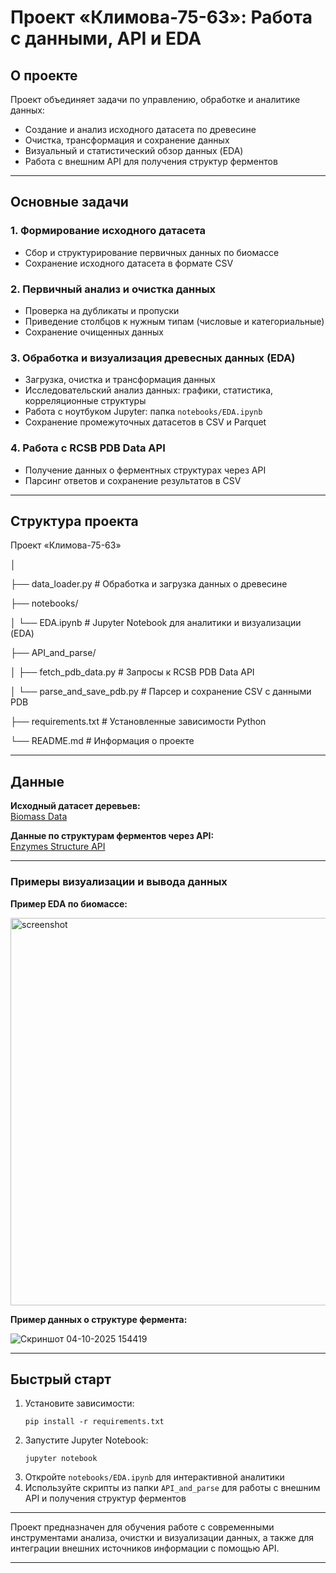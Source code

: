 # Проект «Климова-75-63»: Работа с данными, API и EDA

## О проекте

Проект объединяет задачи по управлению, обработке и аналитике данных:
- Создание и анализ исходного датасета по древесине
- Очистка, трансформация и сохранение данных
- Визуальный и статистический обзор данных (EDA)
- Работа с внешним API для получения структур ферментов

---

## Основные задачи

### 1. Формирование исходного датасета
- Сбор и структурирование первичных данных по биомассе
- Сохранение исходного датасета в формате CSV

### 2. Первичный анализ и очистка данных
- Проверка на дубликаты и пропуски
- Приведение столбцов к нужным типам (числовые и категориальные)
- Сохранение очищенных данных

### 3. Обработка и визуализация древесных данных (EDA)
- Загрузка, очистка и трансформация данных
- Исследовательский анализ данных: графики, статистика, корреляционные структуры
- Работа с ноутбуком Jupyter: папка `notebooks/EDA.ipynb`
- Сохранение промежуточных датасетов в CSV и Parquet

### 4. Работа с RCSB PDB Data API
- Получение данных о ферментных структурах через API
- Парсинг ответов и сохранение результатов в CSV

---

## Структура проекта

Проект «Климова-75-63»

│

├── data_loader.py                  # Обработка и загрузка данных о древесине

├── notebooks/

│   └── EDA.ipynb       # Jupyter Notebook для аналитики и визуализации (EDA)

├── API_and_parse/

│  ├── fetch_pdb_data.py           # Запросы к RCSB PDB Data API

│   └── parse_and_save_pdb.py       # Парсер и сохранение CSV с данными PDB

├── requirements.txt                # Установленные зависимости Python

└── README.md                       # Информация о проекте


---

## Данные

**Исходный датасет деревьев:**  
[Biomass Data](https://drive.google.com/drive/folders/1TOftr_GOVv2wXgeg4S5GTd46YWDHC2Ls?usp=drive_link) 

**Данные по структурам ферментов через API:**  
[Enzymes Structure API](https://data.rcsb.org/rest/v1/core/entry/{pdb_id})

---

### Примеры визуализации и вывода данных

**Пример EDA по биомассе:**

<img width="795" height="620" alt="screenshot" src="https://github.com/user-attachments/assets/345ff719-20e7-4dff-99b9-a32712106360" />

**Пример данных о структуре фермента:**

![Скриншот 04-10-2025 154419](https://github.com/user-attachments/assets/29247a26-9012-43e6-bf8c-ff9cacd8c0d5)

---

## Быстрый старт

1. Установите зависимости:
    ```
    pip install -r requirements.txt
    ```
2. Запустите Jupyter Notebook:
    ```
    jupyter notebook
    ```
3. Откройте `notebooks/EDA.ipynb` для интерактивной аналитики
4. Используйте скрипты из папки `API_and_parse` для работы с внешним API и получения структур ферментов

---

Проект предназначен для обучения работе с современными инструментами анализа, очистки и визуализации данных, а также для интеграции внешних источников информации с помощью API.

---

